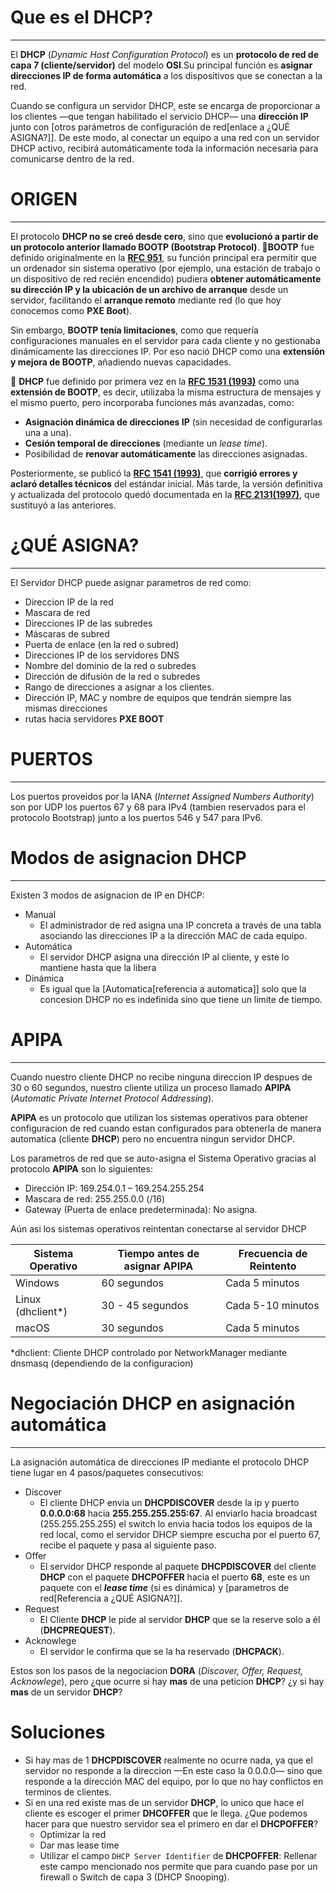 # Que es el DHCP?
----------------------------------
El **DHCP** (_Dynamic Host Configuration Protocol_) es un **protocolo de red de capa 7 (cliente/servidor)** del modelo **OSI**.Su principal función es **asignar direcciones IP de forma automática** a los dispositivos que se conectan a la red.

Cuando se configura un servidor DHCP, este se encarga de proporcionar a los clientes —que tengan habilitado el servicio DHCP— una **dirección IP** junto con [otros parámetros de configuración de red[enlace a ¿QUÉ ASIGNA?]]. De este modo, al conectar un equipo a una red con un servidor DHCP activo, recibirá automáticamente toda la información necesaria para comunicarse dentro de la red.


# ORIGEN
----------------------------------

El protocolo **DHCP no se creó desde cero**, sino que **evolucionó a partir de un protocolo anterior llamado BOOTP (Bootstrap Protocol)**.
🔹**BOOTP** fue definido originalmente en la **[RFC 951](https://datatracker.ietf.org/doc/html/rfc951)**, su función principal era permitir que un ordenador sin sistema operativo (por ejemplo, una estación de trabajo o un dispositivo de red recién encendido) pudiera **obtener automáticamente su dirección IP y la ubicación de un archivo de arranque** desde un servidor, facilitando el **arranque remoto** mediante red (lo que hoy conocemos como **PXE Boot**).

Sin embargo, **BOOTP tenía limitaciones**, como que requería configuraciones manuales en el servidor para cada cliente y no gestionaba dinámicamente las direcciones IP. Por eso nació DHCP como una **extensión y mejora de BOOTP**, añadiendo nuevas capacidades.

🔹 **DHCP** fue definido por primera vez en la **[RFC 1531 (1993)](https://datatracker.ietf.org/doc/html/rfc1531)** como una **extensión de BOOTP**, es decir, utilizaba la misma estructura de mensajes y el mismo puerto, pero incorporaba funciones más avanzadas, como:

- **Asignación dinámica de direcciones IP** (sin necesidad de configurarlas una a una).
- **Cesión temporal de direcciones** (mediante un _lease time_).
- Posibilidad de **renovar automáticamente** las direcciones asignadas.

Posteriormente, se publicó la **[RFC 1541 (1993)](https://datatracker.ietf.org/doc/html/rfc1541)**, que **corrigió errores y aclaró detalles técnicos** del estándar inicial. Más tarde, la versión definitiva y actualizada del protocolo quedó documentada en la **[RFC 2131(1997)](https://datatracker.ietf.org/doc/html/rfc2131)**, que sustituyó a las anteriores.


# ¿QUÉ ASIGNA?
----------------------------------
El Servidor DHCP puede asignar parametros de red como:
- Direccion IP de la red
- Mascara de red
- Direcciones IP de las subredes
- Máscaras de subred
- Puerta de enlace (en la red o subred)
- Direcciones IP de los servidores DNS
- Nombre del dominio de la red o subredes
- Dirección de difusión de la red o subredes
- Rango de direcciones a asignar a los clientes.
- Dirección IP, MAC y nombre de equipos que tendrán siempre las mismas direcciones
- rutas hacia servidores **PXE BOOT**


# PUERTOS
----------------------------------
Los puertos proveidos por la IANA (_Internet Assigned Numbers Authority_) son por UDP los puertos 67 y 68 para IPv4 (tambien reservados para el protocolo Bootstrap) junto a los puertos 546 y 547 para IPv6.


# Modos de asignacion DHCP
----------------------------------
Existen 3 modos de asignacion de IP en DHCP:
- Manual
	- El administrador de red asigna una IP concreta a través de una tabla asociando las direcciones IP a la dirección MAC de cada equipo.
- Automática
	- El servidor DHCP asigna una dirección IP al cliente, y este lo mantiene hasta que la libera
- Dinámica
	- Es igual que la [Automatica[referencia a automatica]] solo que la concesion DHCP no es indefinida sino que tiene un limite de tiempo.


# APIPA
----------------------------------
Cuando nuestro cliente DHCP no recibe ninguna direccion IP despues de 30 o 60 segundos, nuestro cliente utiliza un proceso llamado **APIPA** (_Automatic Private Internet Protocol Addressing_).

**APIPA** es un protocolo que utilizan los sistemas operativos para obtener configuracion de red cuando estan configurados para obtenerla de manera automatica (cliente **DHCP**) pero no encuentra ningun servidor DHCP.

Los parametros de red que se auto-asigna el Sistema Operativo gracias al protocolo **APIPA** son lo siguientes:
- Dirección IP: 169.254.0.1 – 169.254.255.254
- Mascara de red: 255.255.0.0 (/16) 
- Gateway (Puerta de enlace predeterminada): No asigna.

Aún asi los sistemas operativos reintentan conectarse al servidor DHCP

| Sistema Operativo | Tiempo antes de asignar APIPA | Frecuencia de Reintento |
| ----------------- | ----------------------------- | ----------------------- |
| Windows           | 60 segundos                   | Cada 5 minutos          |
| Linux (dhclient*) | 30 - 45 segundos              | Cada 5-10 minutos       |
| macOS             | 30 segundos                   | Cada 5 minutos          |
*dhclient: Cliente DHCP controlado por NetworkManager mediante dnsmasq (dependiendo de la configuracion)


# Negociación DHCP en asignación automática
----------------------------------
La asignación automática de direcciones IP mediante el protocolo DHCP tiene lugar en 4 pasos/paquetes consecutivos:
- Discover
	- El cliente DHCP envia un **DHCPDISCOVER** desde la ip y puerto **0.0.0.0:68** hacia **255.255.255.255:67**. Al enviarlo hacia broadcast (255.255.255.255) el switch lo envia hacia todos los equipos de la red local, como el servidor DHCP siempre escucha por el puerto 67, recibe el paquete y pasa al siguiente paso.
- Offer
	- El servidor DHCP responde al paquete **DHCPDISCOVER** del cliente **DHCP** con el paquete **DHCPOFFER** hacia el puerto **68**, este es un paquete con el **_lease time_** (si es dinámica) y [parametros de red[Referencia a ¿QUÉ ASIGNA?]].
- Request
	- El Cliente **DHCP** le pide al servidor **DHCP** que se la reserve solo a él (**DHCPREQUEST**).
- Acknowlege
	- El servidor le confirma que se la ha reservado (**DHCPACK**).

Estos son los pasos de la negociacion **DORA** (_Discover, Offer, Request, Acknowlege_), pero ¿que ocurre si hay **mas** de una peticion **DHCP**? ¿y si hay **mas** de un servidor **DHCP**?

# Soluciones
- Si hay mas de 1 **DHCPDISCOVER** realmente no ocurre nada, ya que el servidor no responde a la direccion —En este caso la 0.0.0.0— sino que responde a la dirección MAC del equipo, por lo que no hay conflictos en terminos de clientes.
- Si en una red existe mas de un servidor **DHCP**, lo unico que hace el cliente es escoger el primer **DHCOFFER** que le llega. ¿Que podemos hacer para que nuestro servidor sea el primero en dar el **DHCPOFFER**?
	- Optimizar la red
	- Dar mas lease time
	- Utilizar el campo `DHCP Server Identifier` de **DHCPOFFER**: Rellenar este campo mencionado nos permite que para cuando pase por un firewall o Switch de capa 3 (DHCP Snooping).